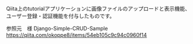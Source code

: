 Qiita上のtutorialアプリケーションに画像ファイルのアップロードと表示機能、ユーザー登録・認証機能を付与したものです。

参照元　様
Django-Simple-CRUD-Sample
https://qiita.com/okoppe8/items/54eb105c9c94c0960f14
